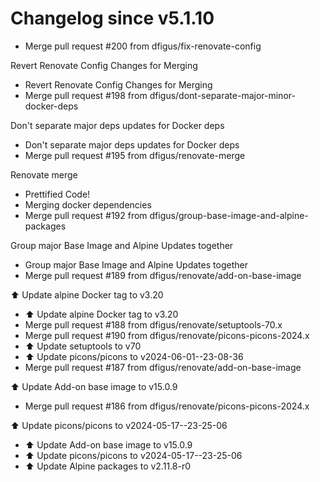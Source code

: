 # Changelog since v5.1.10
- Merge pull request #200 from dfigus/fix-renovate-config

Revert Renovate Config Changes for Merging 
- Revert Renovate Config Changes for Merging 
- Merge pull request #198 from dfigus/dont-separate-major-minor-docker-deps

Don't separate major deps updates for Docker deps 
- Don't separate major deps updates for Docker deps 
- Merge pull request #195 from dfigus/renovate-merge

Renovate merge 
- Prettified Code! 
- Merging docker dependencies 
- Merge pull request #192 from dfigus/group-base-image-and-alpine-packages

Group major Base Image and Alpine Updates together 
- Group major Base Image and Alpine Updates together 
- Merge pull request #189 from dfigus/renovate/add-on-base-image

⬆️ Update alpine Docker tag to v3.20 
- ⬆️ Update alpine Docker tag to v3.20 
- Merge pull request #188 from dfigus/renovate/setuptools-70.x 
- Merge pull request #190 from dfigus/renovate/picons-picons-2024.x 
- ⬆️ Update setuptools to v70 
- ⬆️ Update picons/picons to v2024-06-01--23-08-36 
- Merge pull request #187 from dfigus/renovate/add-on-base-image

⬆️ Update Add-on base image to v15.0.9 
- Merge pull request #186 from dfigus/renovate/picons-picons-2024.x

⬆️ Update picons/picons to v2024-05-17--23-25-06 
- ⬆️ Update Add-on base image to v15.0.9 
- ⬆️ Update picons/picons to v2024-05-17--23-25-06 
- ⬆️ Update Alpine packages to v2.11.8-r0 
